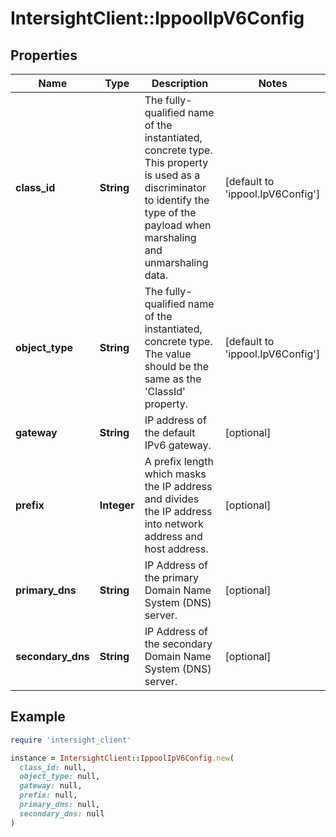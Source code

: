 # IntersightClient::IppoolIpV6Config

## Properties

| Name | Type | Description | Notes |
| ---- | ---- | ----------- | ----- |
| **class_id** | **String** | The fully-qualified name of the instantiated, concrete type. This property is used as a discriminator to identify the type of the payload when marshaling and unmarshaling data. | [default to &#39;ippool.IpV6Config&#39;] |
| **object_type** | **String** | The fully-qualified name of the instantiated, concrete type. The value should be the same as the &#39;ClassId&#39; property. | [default to &#39;ippool.IpV6Config&#39;] |
| **gateway** | **String** | IP address of the default IPv6 gateway. | [optional] |
| **prefix** | **Integer** | A prefix length which masks the  IP address and divides the IP address into network address and host address. | [optional] |
| **primary_dns** | **String** | IP Address of the primary Domain Name System (DNS) server. | [optional] |
| **secondary_dns** | **String** | IP Address of the secondary Domain Name System (DNS) server. | [optional] |

## Example

```ruby
require 'intersight_client'

instance = IntersightClient::IppoolIpV6Config.new(
  class_id: null,
  object_type: null,
  gateway: null,
  prefix: null,
  primary_dns: null,
  secondary_dns: null
)
```

